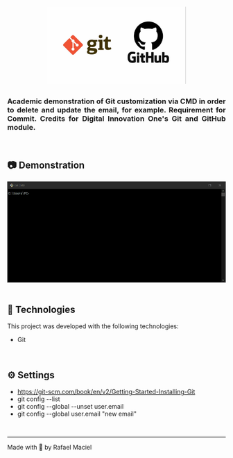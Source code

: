 <h1 align="center">
  <img alt="" title="to.do" src=".github/demostration_aplication.png" width="320px" />
</h1>

<h3 align="justify">
Academic demonstration of Git customization via CMD in order to delete and update the email, for example. Requirement for Commit. Credits for Digital Innovation One's Git and GitHub module.
</h3>

<br>

## 📷 Demonstration

<div align="center" >
  <img src=".github/demostration_aplication.gif">
</div>

<br>

## 🚀 Technologies

This project was developed with the following technologies:

- Git

<br>

## ⚙ Settings
- https://git-scm.com/book/en/v2/Getting-Started-Installing-Git
- git config --list
- git config --global --unset user.email
- git config --global user.email "new email"
<br>

---

Made with 💜 by Rafael Maciel

